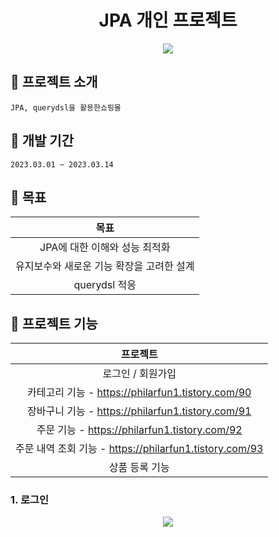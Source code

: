 
<h1 align="center">JPA 개인 프로젝트</h1>

<p align="center">
  <img src="./Readme_assets/메인페이지.jpg">
<p>


## :convenience_store: 프로젝트 소개
```
JPA, querydsl을 활용한쇼핑몰
```


## 📅 개발 기간
```
2023.03.01 ~ 2023.03.14
```

## 🔨 목표

|목표|
|:--:|
|JPA에 대한 이해와 성능 최적화 |
|유지보수와 새로운 기능 확장을 고려한 설계 |
|querydsl 적응 |

## 🔨 프로젝트 기능

|프로젝트 |
|:--:|
|로그인 / 회원가입 |
|카테고리 기능 - https://philarfun1.tistory.com/90 |
|장바구니 기능 - https://philarfun1.tistory.com/91 |
|주문 기능 - https://philarfun1.tistory.com/92 |
|주문 내역 조회 기능 - https://philarfun1.tistory.com/93 |
|상품 등록 기능 |

### 1. 로그인
<p align="center">
  <img src="./Readme_assets/login.jpg">
<p>
<br>




<!--Readme 참고 사이트-->
<!--https://github.com/n0hack/readme-template/blob/main/README.md-->
<!--https://github.com/n0hack/readme-template-->
